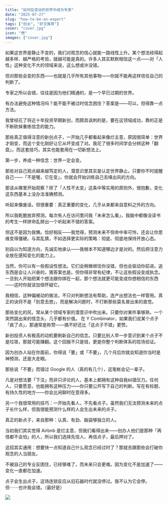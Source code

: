 ```yaml
---
title: "如何在变动的世界中成为专家"
date: "2025-07-27"
slug: "how-to-be-an-expert"
tags: ["创业", "好文推荐"]
cover: "cover.jpg"
icon: "😎"
images: ["cover.jpg"]
---
```

如果这世界是静止不变的，我们对观念的信心就能一路线性上升。某个想法经得起越多样、越严格的考验，就越可能是真的。许多人其实默默相信这一点——对「人性」这种变化不大的领域来说，这么想或许没错。



但对那些会变的东西——也就是几乎所有其他事物——你就不能再这样信任自己的判断了。



专家之所以会错，往往是因为他们精通的，是一个早已过期的世界。



有办法避免这种情况吗？能不能不被过时信念困住？答案是——可以，但得靠一点方法。



我曾经花了将近十年投资早期新创，而颇具讽刺的是，要在这领域成功，靠的正是不断砍掉重练信念的能力。



那些真正值得注意的新创点子，一开始几乎都看起来像烂主意，原因很简单：世界才刚变，而这个变化刚好让它从坏变成了对。我花了很多时间学会分辨这种「翻盘」，而这套技巧，其实也能套用在一切新想法上。



第一步，养成一种信念：世界一定会变。



那些对自己观点越来越笃定的人，潜意识里其实是认定世界静止。只要你不时提醒自己——「不是喔，它在变」，你就会开始训练自己去嗅出风的方向。



那该从哪里开始观察？除了「人性不太变」这条中等实用的原则外，很抱歉，变化这东西基本上没办法准确预测。



听起来像废话，但很重要：真正重要的变化，几乎从来都来自意料之外的方向。



所以我乾脆放弃预测。每次有人在访问里问我「未来怎么看」，我脑中都像没读书的考生一样拼命乱掰出一个听起来不错的答案。



但这不是因为我懒。恰好相反——我觉得，预测未来不但命中率可怜，还会让你思维变得僵硬。与其乱猜，不如选择更实际的策略：彻底、彻底地保持开放心态。



别自以为知道方向，先诚实地承认——我根本不知道哪边才是对的。然后把注意力全放在感知变化的能力上。



当然，你可以有一些假设性想法。它们会稍微绑住你没错，但也会驱动你前进。追东西是会让人兴奋的，猜答案也是。但你得非常有纪律，不让这些假设变成执念。
一旦别人开始把某个想法跟你绑在一起，那个想法就更可能变成你想相信的东西——这时你就该加倍怀疑它。



我相信，这种偏被动的做法，不只对判断想法有帮助，连产出想法也一样管用。真正的诀窍不是「刻意去想」，而是解决问题时，不打断那些莫名冒出来的直觉。



那些变化的风，常从某个领域专家的潜意识中吹出来。只要你对某件事够熟，一个突然跳出来的怪念头，几乎都有价值。
在 Y Combinator，如果我们说某个点子「疯了点」，那通常是称赞——搞不好还比「这点子不错」更赞。



新创投资人有极高的动机要刷新自己的信念。只要比别人早一步意识到某个点子不是垃圾，那就可能赚翻。这个回报不只是钱，更是你整个判断体系的现场验证。



因为创办人站在你面前，你得说「要」或「不要」，几个月后你就会知道你当时是神预测，还是大走眼。



那些说「不要」而错过 Google 的人（真的有几个），这笔帐会记一辈子。



凡是对想法要「下注」而非只评论的人，基本上都拥有这种自我纠错压力。任何人，只要愿意，也能拥有这种压力——你只要公开写下自己的判断。写在有标题、有持久性的地方——你会比闲聊时在意得多。



另一个我很常用的技巧：一开始先看人，不先看点子。虽然我们无法预测未来的点子长什么样，但我很能预测什么样的人会生出未来的点子。



真正的新点子，来自那种：认真、有劲、脑袋够独立的人。



当初我们其实觉得 Airbnb 是烂主意，但我们看得出来——创办人他们是那种「再怪都不会怕」的人，所以我们选择先信人、再信点子，最后押对了。



这招其实通用：想要快一点知道自己什么观念已经过时了？那就去跟那些会打破你观念的人当朋友。



不被自己的专业反困住，已经够难了，而未来只会更难。因为变化不是加速了——变化一直都在加速。



点子会生出点子，这场连锁反应从旧石器时代就没停过。我不认为它会停。
但⋯⋯也许我会错。（最好是）




![](https://prod-files-secure.s3.us-west-2.amazonaws.com/112d0858-5090-4d34-a606-b75eb8d65fd2/46476355-9cf3-4e99-9b7a-3531bc426380/1000202064.png?X-Amz-Algorithm=AWS4-HMAC-SHA256&X-Amz-Content-Sha256=UNSIGNED-PAYLOAD&X-Amz-Credential=ASIAZI2LB466S4AOHJ4H%2F20251029%2Fus-west-2%2Fs3%2Faws4_request&X-Amz-Date=20251029T155034Z&X-Amz-Expires=3600&X-Amz-Security-Token=IQoJb3JpZ2luX2VjEB8aCXVzLXdlc3QtMiJHMEUCIHEosbzoQlNiPe7UenKeehUSrBiEV2CP2grM3pCnqkLyAiEA3FMrAztuD0RLw17wiCqox1PH49T1z5G7znAfBQGy7MkqiAQI2P%2F%2F%2F%2F%2F%2F%2F%2F%2F%2FARAAGgw2Mzc0MjMxODM4MDUiDJV9lT8wGxgPAykzySrcAyTpslYimmr10YNXBecCs8R0UaWhiee94x4v6Q7vF0TCRilVVWPRv%2FYwA7L6FATUsQJlL54nHTgaIy9UsUdbst0KMxLh4ozuUx%2FhVBMjVK7HSzu4k3Tp3zwNkx%2BTJBPBYapoG94OwmLIXMbV7G%2FGy7rRxSkwlhJZ4RjS7ixpoeg4oB914GiIgpJyWOXFWq90qq1hk8xZwL4QesEEfgxxw%2FWOwHV7DEidyM6tAgOD16l%2FdFwi%2B9lUmHZGIjXFLCFOv9cQcJ8Esa4%2B7LnYkMNf4ct%2FDILIQc%2FhFfh3YDNbG6RnmfKxLKkPrvTFhSDXLjvPqL0qAfoyNitB9rNnqaX%2B5LzgtkT2GxRElcIQMH7dZTmVFkP0pcXhdRSODdWRQaWQanmmF8T7BcdrvdlzSlDrLAV2OisYZbXh%2B%2FCzAzLyqrVeXagCcmnU82glVEySG8o4vJ34AZ62MQC5m6fFvayhBGIKcudDiucS3F%2BR0r196kbmicXJBQ4tChgrKnLr%2BsIAPpzULrHWcY3PUgO2AsDSwmwCrNh5nXsBfaVBVfpV%2FY9dTbKMP2cZqS2QA0vnVaUbgYKqZKAooAKKy4DRR53VdJehD6A1nnDMMlUQecB88OXiM6p1h4thlUUzLKGDMPjUiMgGOqUBo5fdmdKJ0rAYpxMVvcagTrBHALq%2FGWIxF6Ra3oSQGOCMhF%2B986I4rhhp%2BHam1by0oPrCldxeHI7WEXKlXdyRLZbR%2F%2F7mG5O%2FzbOU5p0aXZgCqfQyTzL%2FGSJ11H87GZAf0J4gtHoQc9Cj70xNqVKmK3ENuhUVQYxlsQr5y0qWjAlGE5Jf2bjOLpVtpupCdKHInaobLEWx%2FQ%2BY%2BYrjk98ozXq4o5qC&X-Amz-Signature=a381300708eb818efa1db4f9b868cc41e76a7e5467f28df5e88ac9385981039a&X-Amz-SignedHeaders=host&x-amz-checksum-mode=ENABLED&x-id=GetObject)


